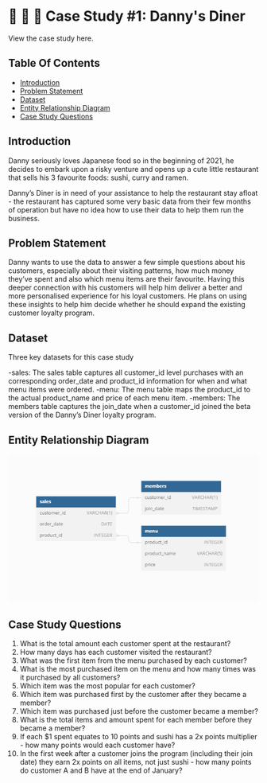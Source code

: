 # **🍜 🍛 🍣 Case Study #1: Danny's Diner**


View the case study here.


## **Table Of Contents**
- [Introduction](#introduction)
- [Problem Statement](#problem-statement)
- [Dataset](#dataset)
- [Entity Relationship Diagram](#entity-relationship-diagram)
- [Case Study Questions](#case-study-questions)

## Introduction
Danny seriously loves Japanese food so in the beginning of 2021, he decides to embark upon a risky venture and opens up a cute little restaurant that sells his 3 favourite foods: sushi, curry and ramen.

Danny’s Diner is in need of your assistance to help the restaurant stay afloat - the restaurant has captured some very basic data from their few months of operation but have no idea how to use their data to help them run the business.

## Problem Statement
Danny wants to use the data to answer a few simple questions about his customers, especially about their visiting patterns, how much money they’ve spent and also which menu items are their favourite. Having this deeper connection with his customers will help him deliver a better and more personalised experience for his loyal customers. He plans on using these insights to help him decide whether he should expand the existing customer loyalty program.

## Dataset
  Three key datasets for this case study

-sales: The sales table captures all customer_id level purchases with an corresponding order_date and product_id information for when and 
        what menu items were ordered.
-menu: The menu table maps the product_id to the actual product_name and price of each menu item.
-members: The members table captures the join_date when a customer_id joined the beta version of the Danny’s Diner loyalty program.

## Entity Relationship Diagram

![diagram](https://github.com/Ali-Nouman02/Danny-s-8-Week-SQL-Challenge/blob/7aa67f7f3c589e881549fb7608b978027082be5d/Case_study_1/ERP%20diagram.png)

## Case Study Questions
  1. What is the total amount each customer spent at the restaurant?
  2. How many days has each customer visited the restaurant?
  3. What was the first item from the menu purchased by each customer?
  4. What is the most purchased item on the menu and how many times was it purchased by all customers?
  5. Which item was the most popular for each customer?
  6. Which item was purchased first by the customer after they became a member?
  7. Which item was purchased just before the customer became a member?
  8. What is the total items and amount spent for each member before they became a member?
  9. If each $1 spent equates to 10 points and sushi has a 2x points multiplier - how many points would each customer have?
  10. In the first week after a customer joins the program (including their join date) they earn 2x points on all items, not just sushi - how many points do customer A and B have at the end of January?

